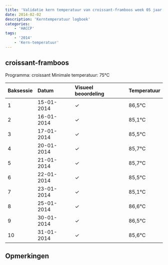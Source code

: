 ```yaml
---
title: 'Validatie kern temperatuur van croissant-framboos week 05 jaar 2014'
date: 2014-02-02
description: 'Kerntemperatuur logboek'
categories:
    - 'HACCP'
tags:
    - '2014'
    - 'Kern-temperatuur'
---
```


## croissant-framboos

Programma: croissant
Minimale temperatuur: 75°C

| Baksessie | Datum | Visueel beoordeling | Temperatuur |
|:---|:---|:---|:---|
| 1 | 15-01-2014 | &check; | 86,5°C |
| 2 | 16-01-2014 | &check; | 85,1°C |
| 3 | 17-01-2014 | &check; | 85,5°C |
| 4 | 20-01-2014 | &check; | 85,7°C |
| 5 | 21-01-2014 | &check; | 85,7°C |
| 6 | 22-01-2014 | &check; | 85,5°C |
| 7 | 23-01-2014 | &check; | 85,1°C |
| 8 | 25-01-2014 | &check; | 86,6°C |
| 9 | 30-01-2014 | &check; | 86,5°C |
| 10 | 31-01-2014 | &check; | 85,6°C |

## Opmerkingen


